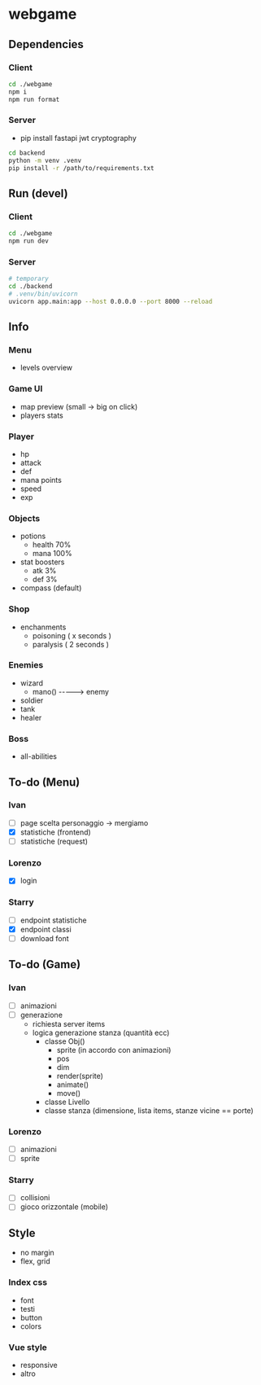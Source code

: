 # webgame

## Dependencies

### Client

```sh
cd ./webgame
npm i
npm run format
```

### Server

- pip install fastapi jwt cryptography

```sh
cd backend
python -m venv .venv
pip install -r /path/to/requirements.txt
```

## Run (devel)

### Client

```sh
cd ./webgame
npm run dev
```

### Server

```sh
# temporary
cd ./backend
# .venv/bin/uvicorn
uvicorn app.main:app --host 0.0.0.0 --port 8000 --reload
```

## Info

### Menu

-   levels overview

### Game UI

-   map preview (small -> big on click)
-   players stats

### Player

-   hp
-   attack
-   def
-   mana points
-   speed
-   exp

### Objects

-   potions
    -   health 70%
    -   mana 100%
-   stat boosters
    -   atk 3%
    -   def 3%
-   compass (default)

### Shop

-   enchanments
    -   poisoning ( x seconds )
    -   paralysis ( 2 seconds )

### Enemies

-   wizard
    -   mano() -----> enemy
-   soldier
-   tank
-   healer

### Boss

-   all-abilities

## To-do (Menu)

### Ivan

-   [ ] page scelta personaggio -> mergiamo
-   [x] statistiche (frontend)
-   [ ] statistiche (request)

### Lorenzo

-   [x] login

### Starry

-   [ ] endpoint statistiche
-   [x] endpoint classi
-   [ ] download font

## To-do (Game)

### Ivan

-   [ ] animazioni
-   [ ] generazione
    -   richiesta server items
    -   logica generazione stanza (quantità ecc)
        -   classe Obj()
            -   sprite (in accordo con animazioni)
            -   pos
            -   dim
            -   render(sprite)
            -   animate()
            -   move()
        -   classe Livello
        -   classe stanza (dimensione, lista items, stanze vicine == porte)

### Lorenzo

-   [ ] animazioni
-   [ ] sprite

### Starry

-   [ ] collisioni
-   [ ] gioco orizzontale (mobile)

## Style

-   no margin
-   flex, grid

### Index css

-   font
-   testi
-   button
-   colors

### Vue style

-   responsive
-   altro
